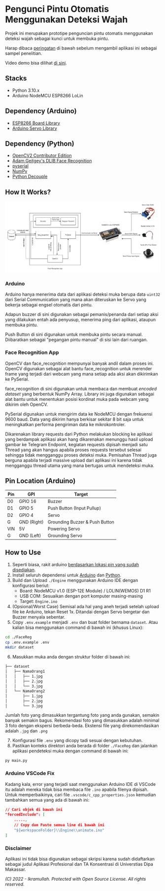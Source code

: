 # Pengunci Pintu Otomatis Menggunakan Deteksi Wajah
Projek ini merupakan prototipe penguncian pintu otomatis menggunakan deteksi wajah sebagai kunci untuk membuka pintu.

Harap dibaca [peringatan](#disclaimer) di bawah sebelum mengambil aplikasi ini sebagai sampel penelitian.

Video demo bisa dilihat [di sini](https://www.youtube.com/watch?v=pn_35tyxcB4).

## Stacks
- Python 3.10.x
- Arduino NodeMCU ESP8266 LoLin

## Dependency (Arduino)
- [ESP8266 Board Library](https://github.com/esp8266/Arduino)
- [Arduino Servo Library](https://github.com/arduino-libraries/Servo)

## Dependency (Python)
- [OpenCV2 Contributor Edition](https://github.com/opencv/opencv_contrib)
- [Adam Geitgey's DLIB Face Recognition](https://github.com/ageitgey/face_recognition)
- [pyserial](https://github.com/pyserial/pyserial)
- [NumPy](https://github.com/numpy/numpy)
- [Python Decouple](https://github.com/HBNetwork/python-decouple)

## How It Works?
![stack_arch](./Picture/stack_arch.png "Arsitektur Stacks")
### Arduino
Arduino hanya menerima data dari aplikasi deteksi muka berupa data `uint32` dari Serial Communication yang mana akan diteruskan ke Servo yang bekerja sebagai engsel otomatis dari pintu.

Adapun buzzer di sini digunakan sebagai pemanis/penanda dari setiap aksi yang dilakukan entah ada penyusup, menerima ping dari aplikasi, ataupun membuka pintu.

Push Button di sini digunakan untuk membuka pintu secara manual. Diibaratkan sebagai "pegangan pintu manual" di sisi lain dari ruangan.

### Face Recognition App
OpenCV dan face_recognition mempunyai banyak andil dalam proses ini. OpenCV digunakan sebagai alat bantu face_recognition untuk merender frame yang terjadi dari webcam yang mana setiap ada aksi akan dikirimkan ke PySerial.

face_recognition di sini digunakan untuk membaca dan membuat *encoded dataset* yang berbentuk NumPy Array. Library ini juga digunakan sebagai alat bantu untuk menentukan posisi kordinat muka pada webcam yang dikirim oleh OpenCV.

PySerial digunakan untuk mengirim data ke NodeMCU dengan frekuensi 9600 baud. Data yang dikirim hanya berkisar sekitar 8 bit saja untuk meningkatkan performa pengiriman data ke mikrokontroler.

Dikarenakan library requests dari Python melakukan blocking ke aplikasi yang berdampak aplikasi akan hang dikarenakan menunggu hasil upload gambar ke Telegram Endpoint, kegiatan requests dipisah menjadi satu Thread yang akan hangus apabila proses requests tersebut selesai sehingga tidak mengganggu proses deteksi muka. Pemisahan Thread juga berguna apabila terjadi massive upload dari aplikasi ini karena tidak mengganggu thread utama yang mana bertugas untuk mendeteksi muka.

## Pin Location (Arduino)
| Pin | GPI | Target |
|-----|-----|--------|
| D0 | GPIO 16 | Buzzer |
| D1 | GPIO 5 | Push Button (Input Pullup) |
| D2 | GPIO 4 | Servo |
| G | GND (Right) | Grounding Buzzer & Push Button |
| VIN | 5V | Powering Servo |
| G | GND (Left) | Grounding Servo |

## How to Use
1. Seperti biasa, rakit arduino [berdasarkan lokasi pin yang sudah disediakan](#pin-location-arduino).
2. Install seluruh dependensi untuk [Arduino](#dependency-arduino) dan [Python](#dependency-python).
3. Build dan Upload `./Engine` menggunakan Arduino IDE dengan konfigurasi beriut:
    - Board: NodeMCU v1.0 (ESP-12E Module) / LOLIN(WEMOS) D1 R1
    - USB COM: Sesuaikan dengan port komputer masing-masing
    - Target: `Engine.ino`
4. (Opsional/Worst Case) Semisal ada hal yang aneh terjadi setelah upload file ke Arduino, tekan Reset 1x. Ditandai dengan Servo bergetar dan Buzzer menyala sebentar.
5. Copy `.env.example` menjadi `.env` dan buat folder bernama `dataset`. Atau kalian bisa menggunakan command di bawah ini (khusus Linux):
```sh
cd ./FaceReg
cp .env.example .env
mkdir dataset
```
6. Masukkan muka anda dengan struktur folder di bawah ini:
```
├── dataset
│   ├── NamaOrang1
│   │   ├── 1.jpg
│   │   ├── 2.jpg
│   │   └── 3.jpg
│   └── NamaOrang2
│       ├── 1.jpg
│       ├── 2.jpg
│       └── 3.jpg
```
Jumlah foto yang dimasukkan tergantung foto yang anda gunakan, semakin banyak semakin bagus. Rekomendasi foto yang dimasukkan adalah minimal 3 foto dengan ekspersi berbeda-beda. Ekstensi file yang direkomendasikan adalah `.jpg` dan `.png`

7. Konfigurasi file `.env` yang dicopy tadi sesuai dengan kebutuhan.
8. Pastikan konteks direktori anda berada di folder `./FaceReg` dan jalankan aplikasi pendeteksi muka dengan command di bawah ini:
```sh
py main.py
```

### Arduino VSCode Fix
Kadang kala, error yang terjadi saat menggunakan Arduino IDE di VSCode itu adalah mereka tidak bisa membaca file `.ino` apabila filenya dipisah. Untuk memperbaikinya, cari file `.vscode/c_cpp_properties.json` kemudian tambahkan semua yang ada di bawah ini:
```json
// Cari objek di bawah ini
"forcedInclude": [
    .....,
    // Copy dan Paste semua line di bawah ini
    "${workspaceFolder}\\Engine\\animate.ino"
]
```

### Disclaimer
Aplikasi ini tidak bisa digunakan sebagai skripsi karena sudah didaftarkan sebagai judul Aplikasi Profesional dan TA Konsentrasi di Universtias Dipa Makassar.

*(C) 2022 - Ikramullah. Protected with Open Source License. All rights reserved.*
